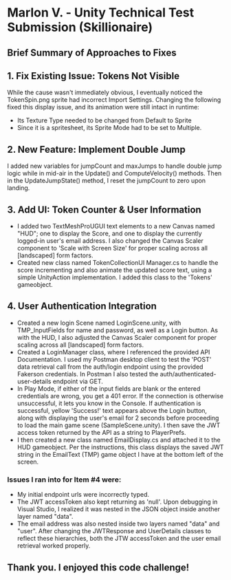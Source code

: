# Marlon V. - Unity Technical Test Submission (Skillionaire)

## Brief Summary of Approaches to Fixes

## 1. Fix Existing Issue: Tokens Not Visible
While the cause wasn't immediately obvious, I eventually noticed the TokenSpin.png sprite had incorrect Import Settings. Changing the following fixed this display issue, and its animation were still intact in runtime: <br>
- Its Texture Type needed to be changed from Default to Sprite<br>
- Since it is a spritesheet, its Sprite Mode had to be set to Multiple.

## 2. New Feature: Implement Double Jump
I added new variables for jumpCount and maxJumps to handle double jump logic while in mid-air in the Update() and ComputeVelocity() methods. Then in the UpdateJumpState() method, I reset the jumpCount to zero upon landing.

## 3. Add UI: Token Counter & User Information
- I added two TextMeshProUGUI text elements to a new Canvas named "HUD"; one to display the Score, and one to display the currently logged-in user's email address. I also changed the Canvas Scaler component to 'Scale with Screen Size' for proper scaling across all [landscaped] form factors. <br>
- Created new class named TokenCollectionUI Manager.cs to handle the score incrementing and also animate the updated score text, using a simple UnityAction implementation. I added this class to the 'Tokens' gameobject. 

## 4. User Authentication Integration
- Created a new login Scene named LoginScene.unity, with TMP_InputFields for name and password, as well as a Login button. As with the HUD, I also adjusted the Canvas Scaler component for proper scaling across all [landscaped] form factors.<br>
- Created a LoginManager class, where I referenced the provided API Documentation. I used my Postman desktop client to test the 'POST' data retrieval call from the auth/login endpoint using the provided Fakerson credentials. In Postman I also tested the auth/authenticated-user-details endpoint via GET.<br>
- In Play Mode, if either of the input fields are blank or the entered credentials are wrong, you get a 401 error. If the connection is otherwise unsuccessful, it lets you know in the Console. If authentication is successful, yellow 'Success!' text appears above the Login button, along with displaying the user's email for 2 seconds before proceeding to load the main game scene (SampleScene.unity). I then save the JWT access token returned by the API as a string to PlayerPrefs.
- I then created a new class named EmailDisplay.cs and attached it to the HUD gameobject. Per the instructions, this class displays the saved JWT string in the EmailText (TMP) game object I have at the bottom left of the screen.

### Issues I ran into for Item #4 were:
- My initial endpoint urls were incorrectly typed.
- The JWT accessToken also kept returning as 'null'. Upon debugging in Visual Studio, I realized it was nested in the JSON object inside another layer named "data".
- The email address was also nested inside two layers named "data" and "user". After changing the JWTResponse and UserDetails classes to reflect these hierarchies, both the JTW accessToken and the user email retrieval worked properly.


## Thank you. I enjoyed this code challenge!

